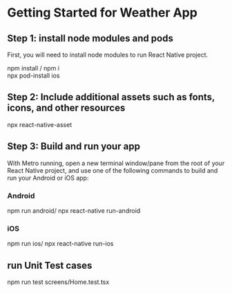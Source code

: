 # Getting Started for Weather App

## Step 1: install node modules and pods

First, you will need to install node modules to run React Native project.

npm install / npm i  
npx pod-install ios


## Step 2: Include additional assets such as fonts, icons, and other resources

npx react-native-asset


## Step 3: Build and run your app

With Metro running, open a new terminal window/pane from the root of your React Native project, and use one of the following commands to build and run your Android or iOS app:

### Android

npm run android/ npx react-native run-android

### iOS

npm run ios/ npx react-native run-ios


## run Unit Test cases

npm run test screens/Home.test.tsx 
